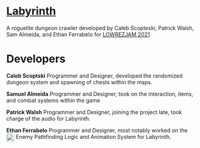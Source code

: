 # [Labyrinth][game]
A roguelite dungeon crawler developed by Caleb Scopteski, Patrick Walsh, Sam Almeida, and Ethan Ferrabelo for [LOWREZJAM 2021][lowrez]

# Developers

**Caleb Scoptski**
Programmer and Designer, developed the randomized dungeon system and spawning of chests within the maps. 


**Samuel Almeida**
Programmer and Designer, took on the interaction, items, and combat systems within the game

**Patrick Walsh**
Programmer and Designer, joining the project late, took charge of the audio for Labyrinth. 

**Ethan Ferrabelo**
Programmer and Designer, most notably worked on the Enemy Pathfinding Logic and Animation System for Labyrinth.
[<img align="left" alt="codeSTACKr.com" width="22px" src="https://cdn-icons-png.flaticon.com/512/270/270798.png" />][ethangithub]



[game]: https://cscopetski.itch.io/labyrinth
[ethangithub]: https://github.com/eferrabelo1114
[lowrez]: https://itch.io/jam/lowrezjam-2021

